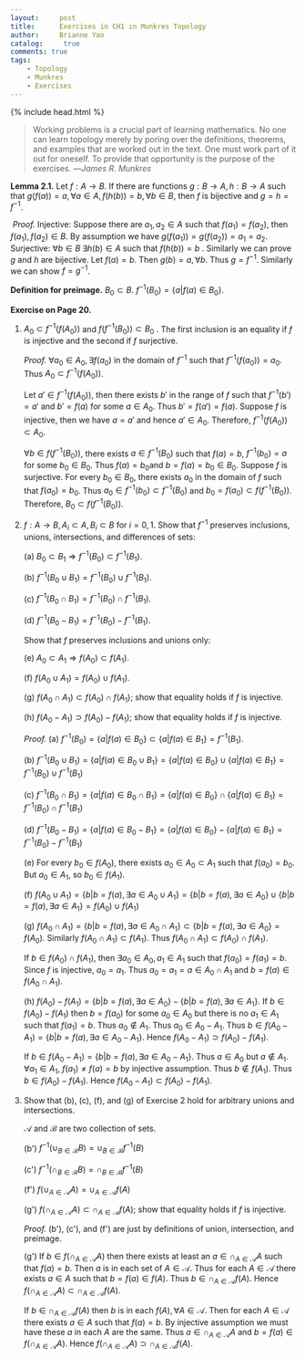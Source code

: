 ```yaml
---
layout:     post
title:      Exercises in CH1 in Munkres Topology
author:     Brianne Yao
catalog: 	 true
comments: true
tags:
    - Topology
    - Munkres
    - Exercises
---
```

{% include head.html %}

> Working problems is a crucial part of learning mathematics. No one can learn topology merely by poring over the definitions, theorems, and examples that are worked out in the text. One must work part of it out for oneself. To provide that opportunity is the purpose of the exercises.
—*James R. Munkres*

**Lemma 2.1.** Let $f:A\rightarrow B$. If there are functions $g: B\rightarrow A, h: B\rightarrow A$  such that $g(f(a))=a, \forall a \in A, f(h(b))=b, \forall b \in B,$  then $f$ is bijective and $g=h=f^{-1}$. 

​	*Proof.*  Injective: Suppose there are $a_1,a_2 \in A$ such that $f(a_1)=f(a_2)$, then $f(a_1),f(a_2)\in B$. By assumption we have $g(f(a_{1})) = g(f(a_{2})) = a_1 = a_2$.   Surjective: $\forall b \in B \; \exists h(b)\in A$ such that  $f(h(b))=b$ . Similarly we can prove $g$ and $h$ are bijective. Let $f(a)=b$. Then $g(b)=a,\forall b.$ Thus $g=f^{-1}$. Similarly we can show $f=g^{-1}$. 

**Definition for preimage.** $B_{0} \subset B.$ $f^{-1}(B_0) = \{a | f(a) \in B_0 \}$.

**Exercise on Page 20.** 

1. $A_0 \subset f^{-1}(f(A_0))$ and $f(f^{-1}(B_0))\subset B_0$ . The first inclusion is an equality if $f$  is injective and the second if $f$  surjective.

    *Proof.*  $\forall a_0\in A_0, \exists f(a_0)$  in the domain of $f^{-1}$ such that $f^{-1}(f(a_0))=a_0.$ Thus $A_0 \subset f^{-1}(f(A_0))$.  

    Let $a' \in f^{-1}(f(A_0))$, then there exists $b'$ in the range of $f$ such that $f^{-1}(b')=a'$ and $b'=f(a)$ for some $a \in A_0$. Thus $b'=f(a')=f(a)$. Suppose $f$ is injective, then we have $a=a'$ and hence $a' \in A_0$. Therefore,  $f^{-1}(f(A_0)) \subset A_0$. 

    $\forall b \in f(f^{-1}(B_0))$, there exists $a\in f^{-1}(B_0)$ such that $f(a)=b$, $f^{-1}(b_0)=a$ for some $b_0\in B_0$. Thus $f(a)=b_0$and  $b=f(a)=b_0\in B_0$. Suppose $f$  is surjective. For every $b_0 \in B_0$, there exists $a_0$  in the domain of $f$ such that $f(a_0)=b_0$. Thus $a_0 \in f^{-1}(b_0)\subset f^{-1}(B_0)$ and $b_0 =f(a_0)  \subset f(f^{-1}(B_0))$. Therefore, $B_0 \subset f(f^{-1}(B_0))$.    

2.  $f: A\rightarrow B, A_i \subset A, B_i \subset B$  for   $i=0,1.$ Show that $f^{-1}$ preserves inclusions, unions, intersections, and differences of sets:

    (a) $B_0 \subset B_1 \Rightarrow f^{-1}(B_0)\subset f^{-1}(B_1)$.

    (b) $f^{-1}(B_0\cup B_1)=f^{-1}(B_0)\cup f^{-1}(B_1)$. 

    (c) $f^{-1}(B_0\cap B_1)=f^{-1}(B_0)\cap f^{-1}(B_1)$.

    (d) $f^{-1}(B_0- B_1)=f^{-1}(B_0)-f^{-1}(B_1)$.

    Show that $f$  preserves inclusions and unions only:

    (e) $A_0 \subset A_1 \Rightarrow f(A_0)\subset f(A_1)$.

    (f) $f(A_0\cup A_1)=f(A_0)\cup f(A_1)$. 

    (g)  $f(A_0\cap A_1) \subset f(A_0)\cap f(A_1)$; show that equality holds if $f$  is injective. 

    (h)  $f(A_0- A_1) \supset f(A_0)- f(A_1)$; show that equality holds if $f$  is injective. 

    *Proof.*  (a) $f^{-1}(B_0) = \{a| f(a) \in B_0 \}\subset \{a|f(a)\in B_{1}\} = f^{-1}(B_1).$

    (b) $f^{-1}(B_0\cup B_1)= \{a| f(a) \in B_0 \cup B_1\} = \{a| f(a) \in B_0\} \cup \{a| f(a) \in B_1\} =f^{-1}(B_0)\cup f^{-1}(B_1)$

    (c) $f^{-1}(B_0\cap B_1)= \{a| f(a) \in B_0 \cap B_1\} = \{a| f(a) \in B_0\} \cap \{a| f(a) \in B_1\} =f^{-1}(B_0)\cap f^{-1}(B_1)$

    (d) $f^{-1}(B_0- B_1)= \{a| f(a) \in B_0 - B_1\} = \{a| f(a) \in B_0\} - \{a| f(a) \in B_1\} =f^{-1}(B_0)- f^{-1}(B_1)$

    (e) For every $b_0 \in f(A_0)$, there exists $a_0\in A_0\subset A_1$ such that $f(a_0)=b_0$. But $a_0 \in A_1$, so $b_0\in f(A_1)$. 

    (f)  $f(A_0\cup A_1)=\{b| b=f(a) , \exists a \in A_0 \cup A_1\}=\{b| b=f(a) , \exists a \in A_0\} \cup \{b| b=f(a) , \exists a \in A_1\}=f(A_0)\cup f(A_1)$

    (g) $f(A_0\cap A_1) =\{b| b=f(a) , \exists a \in A_0 \cap A_1\}\subset \{b| b=f(a) , \exists a \in A_0\} = f(A_0)$. Similarly $f(A_0\cap A_1) \subset  f(A_1)$. Thus $f(A_0\cap A_1) \subset f(A_0)\cap f(A_1)$. 

    If $b\in f(A_0)\cap f(A_1)$, then $\exists a_0\in A_0, a_1 \in A_1$ such that $f(a_0)=f(a_1)=b$. Since $f$ is injective, $a_0=a_1$. Thus $a_0=a_1=a\in A_0\cap A_1$ and $b=f(a)\in f(A_0\cap A_1)$. 

    (h) $f(A_0)- f(A_1) = \{b| b=f(a) , \exists a \in A_0\} - \{b| b=f(a) , \exists a \in A_1\}$. If $b\in f(A_0)- f(A_1)$ then $b=f(a_0)$ for some $a_0 \in A_0$ but there is no $a_1\in A_1$ such that $f(a_1)=b$. Thus $a_0\notin A_1$. Thus $a_0\in A_0-A_1$. Thus  $b\in f(A_0- A_1) = \{b| b=f(a) , \exists a \in A_0-A_1\}$. Hence $f(A_0- A_1) \supset f(A_0)- f(A_1)$.

    If $b\in f(A_0- A_1) = \{b| b=f(a) , \exists a \in A_0-A_1\}$. Thus $a\in A_0$ but $a  \notin A_1$.  $\forall a_1\in A_1$, $f(a_1)\ne f(a)=b$ by injective assumption. Thus $b\notin f(A_1)$.  Thus $b\in f(A_0)-f(A_1)$. Hence $f(A_0- A_1) \subset f(A_0)- f(A_1)$.


3. Show that (b), (c), (f), and (g) of Exercise 2 hold for arbitrary unions and intersections. 

    $\mathcal{A}$  and $\mathcal{B}$ are two collection of sets. 

    (b') $f^{-1}(\cup_{B\in \mathcal{B}}  B)=\cup_{B\in \mathcal{B}} f^{-1}(B)$

    (c') $f^{-1}(\cap_{B\in \mathcal{B}} B)=\cap_{B\in \mathcal{B}} f^{-1}(B)$

    (f') $f(\cup_{A\in \mathcal{A}}  A)=\cup_{A\in \mathcal{A}} f(A)$

    (g')  $f(\cap_{A\in \mathcal{A}}  A) \subset \cap_{A\in \mathcal{A}} f(A)$; show that equality holds if $f$  is injective. 

    *Proof.*  (b'), (c'), and (f')  are just by definitions of union, intersection, and preimage. 

    (g') If $b\in f(\cap_{A\in \mathcal{A}} A)$  then there exists at least an $a\in \cap_{A\in \mathcal{A}} A$ such that $f(a)=b$. Then $a$  is in each set of $A\in \mathcal{A}$. Thus for each $A\in \mathcal{A}$ there exists $a\in A$ such that $b=f(a)\in f(A)$. Thus $b\in \cap_{A\in \mathcal{A}} f(A)$. Hence $f(\cap_{A\in \mathcal{A}}  A) \subset \cap_{A\in \mathcal{A}} f(A)$. 

    If $b\in \cap_{A\in \mathcal{A}} f(A)$ then $b$ is in each $f(A), \forall A\in \mathcal{A}$. Then for each $A \in \mathcal{A}$ there exists $a\in A$  such that $f(a)=b$. By injective assumption we must have these $a$  in each $A$ are the same. Thus $a\in \cap_{A\in \mathcal{A}} A$ and $b=f(a)\in f(\cap_{A\in \mathcal{A}}  A)$. Hence  $f(\cap_{A\in \mathcal{A}}  A) \supset \cap_{A\in \mathcal{A}} f(A)$. 
